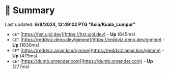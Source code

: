 # 📖 Summary
Last updated: **6/8/2024, 12:49:02 PTG "Asia/Kuala_Lumpur"**

- `GET` [https://hst.ujol.dev](https://hst.ujol.dev) - **Up** (645ms)
- `GET` [https://reddviz.deno.dev/gimme](https://reddviz.deno.dev/gimme) - **Up** (1830ms)
- `GET` [https://reddviz.amar.kim/gimme](https://reddviz.amar.kim/gimme) - **Up** (479ms)
- `GET` [https://dumb.onrender.com](https://dumb.onrender.com) - **Up** (277ms)
